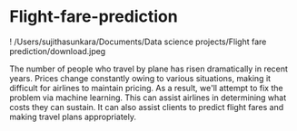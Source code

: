 # Flight-fare-prediction

! /Users/sujithasunkara/Documents/Data science projects/Flight fare prediction/download.jpeg

The number of people who travel by plane has risen dramatically in recent years. 
Prices change constantly owing to various situations, making it difficult for airlines to maintain pricing. 
As a result, we'll attempt to fix the problem via machine learning. This can assist airlines in determining what costs they can sustain. 
It can also assist clients to predict flight fares and making travel plans appropriately.

